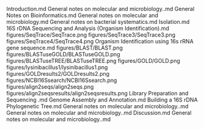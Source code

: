 Introduction.md
General notes on molecular and microbiology..md
General Notes on Bioinformatics.md
General notes on molecular and microbiology.md
General notes on bacterial systematics.md
Isolation.md
16S rDNA Sequencing and Analysis (Organism Identification).md
figures/SeqTrace/SeqTrace.png
figures/SeqTrace3/SeqTrace3.png
figures/SeqTrace4/SeqTrace4.png
Organism Identification using 16s rRNA gene sequence.md
figures/BLAST/BLAST.png
figures/BLASTuseGOLD/BLASTuseGOLD.png
figures/BLASTuseTREE/BLASTuseTREE.png
figures/GOLD/GOLD.png
figures/lysinibacillus1/lysinibacillus1.png
figures/GOLDresults2/GOLDresults2.png
figures/NCBI16Ssearch/NCBI16Ssearch.png
figures/align2seqs/align2seqs.png
figures/align2seqsresults/align2seqsresults.png
Library Preparation and Sequencing .md
Genome Assembly and Annotation.md
Building a 16S rDNA Phylogenetic Tree.md
General notes on molecular and microbiology..md
General notes on molecular and microbiology..md
Discussion.md
General notes on molecular and microbiology..md